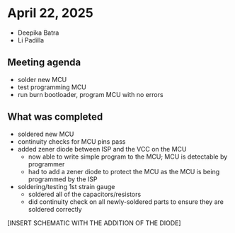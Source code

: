 # April 22, 2025
- Deepika Batra
- Li Padilla

## Meeting agenda
- solder new MCU 
- test programming MCU
- run burn bootloader, program MCU with no errors

## What was completed
- soldered new MCU
- continuity checks for MCU pins pass
- added zener diode between ISP and the VCC on the MCU
    - now able to write simple program to the MCU; MCU is detectable by programmer
    - had to add a zener diode to protect the MCU as the MCU is being programmed by the ISP
- soldering/testing 1st strain gauge
    - soldered all of the capacitors/resistors
    - did continuity check on all newly-soldered parts to ensure they are soldered correctly

[INSERT SCHEMATIC WITH THE ADDITION OF THE DIODE]